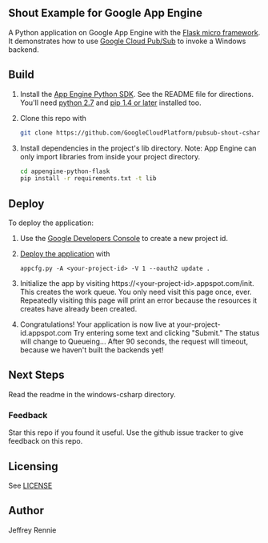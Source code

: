 ## Shout Example for Google App Engine

A Python application on Google App Engine with the
[Flask micro framework](http://flask.pocoo.org).  It demonstrates how to use
[Google Cloud Pub/Sub](https://cloud.google.com/pubsub/docs) to invoke a
Windows backend.

## Build
1. Install the [App Engine Python SDK](https://developers.google.com/appengine/downloads).
See the README file for directions. You'll need
[python 2.7](https://www.python.org/download/releases/2.7/) and
[pip 1.4 or later](http://www.pip-installer.org/en/latest/installing.html) installed too.

2. Clone this repo with

   ```sh
   git clone https://github.com/GoogleCloudPlatform/pubsub-shout-csharp
   ```
3. Install dependencies in the project's lib directory.
   Note: App Engine can only import libraries from inside your project directory.

   ```sh
   cd appengine-python-flask
   pip install -r requirements.txt -t lib
   ```

## Deploy
To deploy the application:

1. Use the [Google Developers Console](https://console.developers.google.com/)
   to create a new project id.
2. [Deploy the
   application](https://developers.google.com/appengine/docs/python/tools/uploadinganapp) with

   ```
   appcfg.py -A <your-project-id> -V 1 --oauth2 update .
   ```
3. Initialize the app by visiting https://&lt;your-project-id&gt;.appspot.com/init.
   This creates the work queue.  You only need visit this page once, ever.
   Repeatedly visiting this page will print an error because the resources it
   creates have already been created.
4. Congratulations!  Your application is now live at your-project-id.appspot.com
   Try entering some text and clicking "Submit."  The status will change to
   Queueing...  After 90 seconds, the request will timeout, because we haven't
   built the backends yet!

## Next Steps
Read the readme in the windows-csharp directory.

### Feedback
Star this repo if you found it useful. Use the github issue tracker to give
feedback on this repo.

## Licensing
See [LICENSE](LICENSE)

## Author
Jeffrey Rennie

